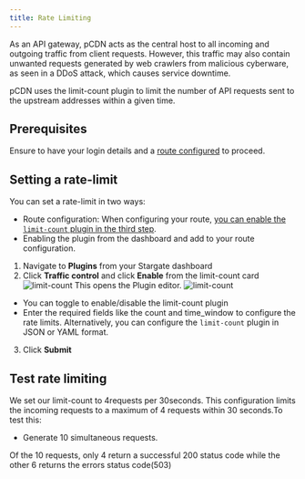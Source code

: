 ```yaml
---
title: Rate Limiting
---
```


As an API gateway, pCDN acts as the central host to all incoming and outgoing traffic from client requests. However, this traffic may also contain unwanted requests generated by web crawlers from malicious cyberware, as seen in a DDoS attack, which causes service downtime. 

pCDN uses the limit-count plugin to limit the number of API requests sent to the upstream addresses within a given time.

## Prerequisites

Ensure to have your login details and a [route configured](index.md) to proceed.

## Setting a rate-limit

You can set a rate-limit in two ways:

- Route configuration: When configuring your route, [you can enable the `limit-count` plugin in the third step](index.md#step-1-configuring-a-route).
- Enabling the plugin from the dashboard and add to your route configuration.

1. Navigate to **Plugins** from your Stargate dashboard
1. Click **Traffic control** and click **Enable** from the limit-count card
![limit-count](/img/pcdn/limit-count.png)
This opens the Plugin editor.
![limit-count](/img/pcdn/plugin-editor.png)
 - You can toggle to enable/disable the limit-count plugin
 - Enter the required fields like the count and time_window to configure the rate limits.
Alternatively, you can configure the `limit-count` plugin in JSON or YAML format.
3. Click **Submit**

## Test rate limiting

We set our limit-count to 4requests per 30seconds. This configuration limits the incoming requests to a maximum of 4 requests within 30 seconds.To test this:

- Generate 10 simultaneous requests.

Of the 10 requests, only 4 return a successful 200 status code while the other 6 returns the errors status code(503)
